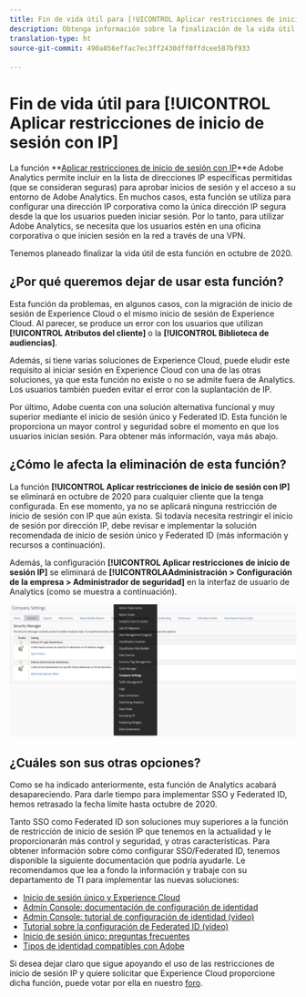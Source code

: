 ```yaml
---
title: Fin de vida útil para [!UICONTROL Aplicar restricciones de inicio de sesión con IP]
description: Obtenga información sobre la finalización de la vida útil y las implicaciones para [!UICONTROL Aplicar restricciones de inicio de sesión con IP]
translation-type: ht
source-git-commit: 490a856effac7ec3ff2430dff0ffdcee587bf933

---
```



# Fin de vida útil para [!UICONTROL Aplicar restricciones de inicio de sesión con IP]

La función **[Aplicar restricciones de inicio de sesión con IP](/help/admin/company/security-manager.md)**de Adobe Analytics permite incluir en la lista de direcciones IP específicas permitidas (que se consideran seguras) para aprobar inicios de sesión y el acceso a su entorno de Adobe Analytics. En muchos casos, esta función se utiliza para configurar una dirección IP corporativa como la única dirección IP segura desde la que los usuarios pueden iniciar sesión. Por lo tanto, para utilizar Adobe Analytics, se necesita que los usuarios estén en una oficina corporativa o que inicien sesión en la red a través de una VPN.

Tenemos planeado finalizar la vida útil de esta función en octubre de 2020.

## ¿Por qué queremos dejar de usar esta función?

Esta función da problemas, en algunos casos, con la migración de inicio de sesión de Experience Cloud o el mismo inicio de sesión de Experience Cloud. Al parecer, se produce un error con los usuarios que utilizan **[!UICONTROL Atributos del cliente]** o la **[!UICONTROL Biblioteca de audiencias]**.

Además, si tiene varias soluciones de Experience Cloud, puede eludir este requisito al iniciar sesión en Experience Cloud con una de las otras soluciones, ya que esta función no existe o no se admite fuera de Analytics. Los usuarios también pueden evitar el error con la suplantación de IP.

Por último, Adobe cuenta con una solución alternativa funcional y muy superior mediante el inicio de sesión único y Federated ID. Esta función le proporciona un mayor control y seguridad sobre el momento en que los usuarios inician sesión. Para obtener más información, vaya más abajo.

## ¿Cómo le afecta la eliminación de esta función?

La función **[!UICONTROL Aplicar restricciones de inicio de sesión con IP]** se eliminará en octubre de 2020 para cualquier cliente que la tenga configurada. En ese momento, ya no se aplicará ninguna restricción de inicio de sesión con IP que aún exista. Si todavía necesita restringir el inicio de sesión por dirección IP, debe revisar e implementar la solución recomendada de inicio de sesión único y Federated ID (más información y recursos a continuación).

Además, la configuración **[!UICONTROL Aplicar restricciones de inicio de sesión IP]** se eliminará de **[!UICONTROLAAdministración > Configuración de la empresa > Administrador de seguridad]** en la interfaz de usuario de Analytics (como se muestra a continuación).

![](assets/sec-manager2.png)

## ¿Cuáles son sus otras opciones?

Como se ha indicado anteriormente, esta función de Analytics acabará desapareciendo. Para darle tiempo para implementar SSO y Federated ID, hemos retrasado la fecha límite hasta octubre de 2020.

Tanto SSO como Federated ID son soluciones muy superiores a la función de restricción de inicio de sesión IP que tenemos en la actualidad y le proporcionarán más control y seguridad, y otras características. Para obtener información sobre cómo configurar SSO/Federated ID, tenemos disponible la siguiente documentación que podría ayudarle. Le recomendamos que lea a fondo la información y trabaje con su departamento de TI para implementar las nuevas soluciones:

* [Inicio de sesión único y Experience Cloud](https://spark.adobe.com/page/JeSB8EPEQIvjD/)
* [Admin Console: documentación de configuración de identidad](https://helpx.adobe.com/es/enterprise/using/set-up-identity.html)
* [Admin Console: tutorial de configuración de identidad (vídeo)](https://helpx.adobe.com/es/enterprise/how-to/identity-directories-domains.html?playlist=/ccx/v1/collection/product/enterprise/topics/enterprise-identity/collection.ccx.js&amp;ref=helpx.adobe.com)
* [Tutorial sobre la configuración de Federated ID (vídeo)](https://helpx.adobe.com/es/enterprise/how-to/identity-configure-ids.html?playlist=/ccx/v1/collection/product/enterprise/topics/enterprise-identity/collection.ccx.js&amp;ref=helpx.adobe.com)
* [Inicio de sesión único: preguntas frecuentes](https://helpx.adobe.com/es/enterprise/using/sso-faq.html)
* [Tipos de identidad compatibles con Adobe](https://helpx.adobe.com/es/enterprise/using/identity.html)

Si desea dejar claro que sigue apoyando el uso de las restricciones de inicio de sesión IP y quiere solicitar que Experience Cloud proporcione dicha función, puede votar por ella en nuestro [foro](https://forums.adobe.com/ideas/11648).